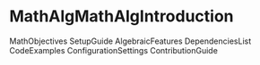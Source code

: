 # MathAlgMathAlgIntroduction
MathObjectives
SetupGuide
AlgebraicFeatures
DependenciesList
CodeExamples
ConfigurationSettings
ContributionGuide

